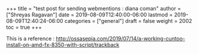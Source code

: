 +++
title = "test post for sending webmentions : diana coman"
author = ["Shreyas Ragavan"]
date = 2019-08-09T12:40:00-06:00
lastmod = 2019-08-09T12:40:24-06:00
categories = ["general"]
draft = false
weight = 2002
toc = true
+++

This is a reference  : <http://ossasepia.com/2019/07/14/a-working-cuntoo-install-on-amd-fx-8350-with-script/trackback>
